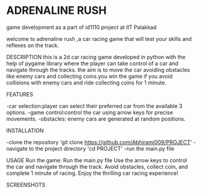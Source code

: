 # ADRENALINE RUSH

game development as a part of id1110 project at IIT Palakkad

welcome to adrenaline rush ,a car racing game that will test your skills and reflexes on the track.

DESCRIPTION
this is a 2d car racing game developed in python with the help of pygame library where the player can take control of a car and navigate through the tracks. the aim is to move the car avoiding obstacles like enemy cars and collecting coins.you win the game if you avoid collisions with enemy cars and ride collecting coins for 1 minute.

FEATURES

-car selection:player can select their preferred car from the available 3 options.
-game control:control the car using arrow keys for precise movements.
-obstacles: enemy cars are generated at random positions.

INSTALLATION

-clone the repository 'git clone https://github.com/Abhirami009/PROJECT'
-navigate to the project directory 'cd PROJECT'
-run the main.py file

USAGE
Run the game: Run the main.py file
Use the arrow keys to control the car and navigate through the track.
Avoid obstacles, collect coin, and complete 1 minute of racing.
Enjoy the thrilling car racing experience!

SCREENSHOTS


